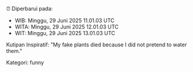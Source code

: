 ⏰ Diperbarui pada:
- WIB: Minggu, 29 Juni 2025 11.01.03 UTC
- WITA: Minggu, 29 Juni 2025 12.01.03 UTC
- WIT: Minggu, 29 Juni 2025 13.01.03 UTC

Kutipan Inspiratif:
"My fake plants died because I did not pretend to water them."


Kategori: funny

